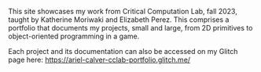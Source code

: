 This site showcases my work from Critical Computation Lab, fall 2023, taught by Katherine Moriwaki and Elizabeth Perez. This comprises a portfolio that documents my projects, small and large, from 2D primitives to object-oriented programming in a game.

Each project and its documentation can also be accessed on my Glitch page here: https://ariel-calver-cclab-portfolio.glitch.me/
